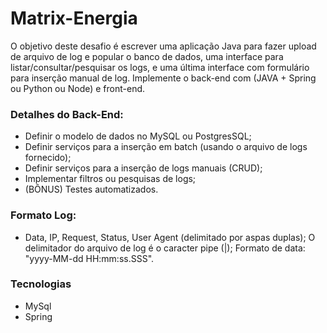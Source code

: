 # Matrix-Energia
O objetivo deste desafio é escrever uma aplicação Java para fazer upload  de arquivo de log e popular o banco de dados, uma interface para  listar/consultar/pesquisar os logs, e uma última interface com formulário para inserção manual de log. Implemente o back-end com (JAVA + Spring ou Python ou Node) e front-end.

### Detalhes do Back-End:
- Definir o modelo de dados no MySQL ou PostgresSQL;
- Definir serviços para a inserção em batch (usando o arquivo de logs 
fornecido);
- Definir serviços para a inserção de logs manuais (CRUD);
- Implementar filtros ou pesquisas de logs;
- (BÔNUS) Testes automatizados.
### Formato Log:
- Data, IP, Request, Status, User Agent (delimitado por aspas duplas);
O delimitador do arquivo de log é o caracter pipe (|);
Formato de data: "yyyy-MM-dd HH:mm:ss.SSS".

### Tecnologias
- MySql
- Spring 
